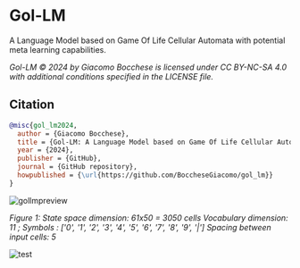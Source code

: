 # Gol-LM
A Language Model based on Game Of Life Cellular Automata with potential meta learning capabilities.

*Gol-LM © 2024 by Giacomo Bocchese is licensed under CC BY-NC-SA 4.0 with additional conditions specified in the LICENSE file.*

## Citation
```bibtex
@misc{gol_lm2024,
  author = {Giacomo Bocchese},
  title = {Gol-LM: A Language Model based on Game Of Life Cellular Automata with potential meta learning capabilities},
  year = {2024},
  publisher = {GitHub},
  journal = {GitHub repository},
  howpublished = {\url{https://github.com/BoccheseGiacomo/gol_lm}}
}
```

![gollmpreview](https://github.com/user-attachments/assets/339917d0-55de-4d41-9a30-a993c80bbdf3)

*Figure 1:
State space dimension: 61x50 = 3050 cells
Vocabulary dimension: 11 ; Symbols : ['0', '1', '2', '3', '4', '5', '6', '7', '8', '9', '|']
Spacing between input cells: 5*


![test](https://github.com/user-attachments/assets/f1773f5a-1ddb-4e8c-9bde-c93dec488601)
